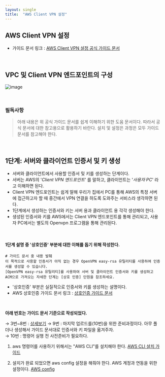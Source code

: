 ```yaml
---
layout: single
title:  "AWS Client VPN 설정"
---
```




## AWS Client VPN 설정
- 가이드 문서 링크 : [AWS Client VPN 설정 공식 가이드 문서](https://docs.aws.amazon.com/ko_kr/vpn/latest/clientvpn-admin/cvpn-getting-started.html#cvpn-getting-started-certs)

<br>

## VPC 및 Client VPN 엔드포인트의 구성
![image](https://github.com/wglee-github/develop-issue/assets/102303114/cf1d5789-8556-4c34-aa22-bc524ddc3f11)

<br>

### 필독사항
> 아래 내용은 위 공식 가이드 문서를 쉽게 이해하기 위한 도움 문서이다. 
따라서 공식 문서에 대한 참고용으로 활용하기 바란다. 
설치 및 설정은 과정은 모두 가이드 문서를 참고해야 한다.

<br>

## 1단계: 서버와 클라이언트 인증서 및 키 생성
- 서버와 클라이언트에서 사용할 인증서 및 키를 생성하는 단계이다.  
- 서버는 AWS의 '_Client VPN 엔드포인트_' 를 말하고, 클라이언트는 '_사용자 PC_' 라고 이해하면 된다.
- Client VPN 엔드포인트는 쉽게 말해 우리가 집에서 PC를 통해 AWS의 특정 서버에 접근하고자 할 때 중간에서 VPN 연결을 하도록 도와주는 서비스라 생각하면 된다.
- 1단계에서 생성하는 인증서와 키는 서버 용과 클라이언트 용 각각 생성해야 한다.
- 생성된 인증서와 키를 AWS에서는 Client VPN 엔드포인트를 통해 관리되고, 사용자 PC에서는 별도의 Openvpn 프로그램을 통해 관리된다.

<br>

#### 1단계 설명 중 '상호인증' 부분에 대한 이해를 돕기 위해 작성한다.
```
# 가이드 문서 중 내용 발췌
이 목적으로 사용할 인증서가 아직 없는 경우 OpenVPN easy-rsa 유틸리티를 사용하여 인증서를 생성할 수 있습니다.  
[OpenVPN easy-rsa 유틸리티]를 사용하여 서버 및 클라이언트 인증서와 키를 생성하고  
ACM으로 가져오는 자세한 단계는 [상호 인증] 단원을 참조하세요.
```
- '상호인증' 부분은 실질적으로 인증서와 키를 생성하는 설명이다.
- AWS 상호인증 가이드 문서 링크 : [상호인증 가이드 문서](https://docs.aws.amazon.com/ko_kr/vpn/latest/clientvpn-admin/mutual.html)

<br>

**아래 번호는 가이드 문서 기준으로 작성되었다.**

→ 3번~8번 : [상세보기](https://github.com/wglee-github/develop-issue/wiki/AWS-Client-VPN-%EC%83%81%ED%98%B8%EC%9D%B8%EC%A6%9D)
→ 9번 : 마지막 업르드를(10번)을 위한 준비과정이다. 아무 폴더나 생성해서 가이드 문서대로 인증서와 키 파일을 옮겨주자.   
→ 10번 : 명령어 실행 전 사전준비가 필요하다.
1. aws 명령어를 사용하기 위해서는 "AWS CLI"를 설치해야 한다. [AWS CLI 설치 가이드](https://github.com/wglee-github/develop-issue/wiki/AWS-CLI-%EC%84%A4%EC%B9%98)  

2. 설치가 완료 되었으면 aws config 설정을 해줘야 한다. AWS 계정과 연동을 위한 설정이다. [AWS config](https://github.com/wglee-github/develop-issue/wiki/AWS-config-%EC%84%A4%EC%A0%95)






